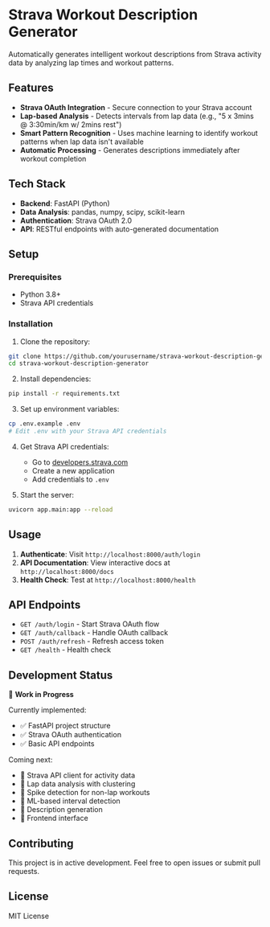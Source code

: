 # Strava Workout Description Generator

Automatically generates intelligent workout descriptions from Strava activity data by analyzing lap times and workout patterns.

## Features

- **Strava OAuth Integration** - Secure connection to your Strava account
- **Lap-based Analysis** - Detects intervals from lap data (e.g., "5 x 3mins @ 3:30min/km w/ 2mins rest")
- **Smart Pattern Recognition** - Uses machine learning to identify workout patterns when lap data isn't available
- **Automatic Processing** - Generates descriptions immediately after workout completion

## Tech Stack

- **Backend**: FastAPI (Python)
- **Data Analysis**: pandas, numpy, scipy, scikit-learn
- **Authentication**: Strava OAuth 2.0
- **API**: RESTful endpoints with auto-generated documentation

## Setup

### Prerequisites
- Python 3.8+
- Strava API credentials

### Installation

1. Clone the repository:
```bash
git clone https://github.com/yourusername/strava-workout-description-generator.git
cd strava-workout-description-generator
```

2. Install dependencies:
```bash
pip install -r requirements.txt
```

3. Set up environment variables:
```bash
cp .env.example .env
# Edit .env with your Strava API credentials
```

4. Get Strava API credentials:
   - Go to [developers.strava.com](https://developers.strava.com)
   - Create a new application
   - Add credentials to `.env`

5. Start the server:
```bash
uvicorn app.main:app --reload
```

## Usage

1. **Authenticate**: Visit `http://localhost:8000/auth/login`
2. **API Documentation**: View interactive docs at `http://localhost:8000/docs`
3. **Health Check**: Test at `http://localhost:8000/health`

## API Endpoints

- `GET /auth/login` - Start Strava OAuth flow
- `GET /auth/callback` - Handle OAuth callback
- `POST /auth/refresh` - Refresh access token
- `GET /health` - Health check

## Development Status

🚧 **Work in Progress**

Currently implemented:
- ✅ FastAPI project structure
- ✅ Strava OAuth authentication
- ✅ Basic API endpoints

Coming next:
- 🔄 Strava API client for activity data
- 🔄 Lap data analysis with clustering
- 🔄 Spike detection for non-lap workouts
- 🔄 ML-based interval detection
- 🔄 Description generation
- 🔄 Frontend interface

## Contributing

This project is in active development. Feel free to open issues or submit pull requests.

## License

MIT License